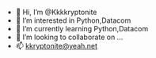 - 👋 Hi, I’m @Kkkkryptonite
- 👀 I’m interested in Python,Datacom
- 🌱 I’m currently learning Python,Datacom
- 💞️ I’m looking to collaborate on ...
- 📫 kkryptonite@yeah.net

<!---
Kkkkryptonite/Kkkkryptonite is a ✨ special ✨ repository because its `README.md` (this file) appears on your GitHub profile.
You can click the Preview link to take a look at your changes.
--->

